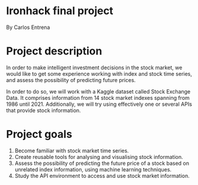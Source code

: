 # Ironhack final project

By Carlos Entrena

# Project description

In order to make intelligent investment decisions in the stock market, we would like to get some experience working with index and stock time series, and assess the possibility of predicting future prices.

In order to do so, we will work with a Kaggle dataset called Stock Exchange Data. It comprises information from 14 stock market indexes spanning from 1986 until 2021. Additionally, we will try using effectively one or several APIs that provide stock information.

# Project goals

1. Become familiar with stock market time series.
2. Create reusable tools for analysing and visualising stock information.
3. Assess the possibility of predicting the future price of a stock based on unrelated index information, using machine learning techniques.
4. Study the API environment to access and use stock market information.
